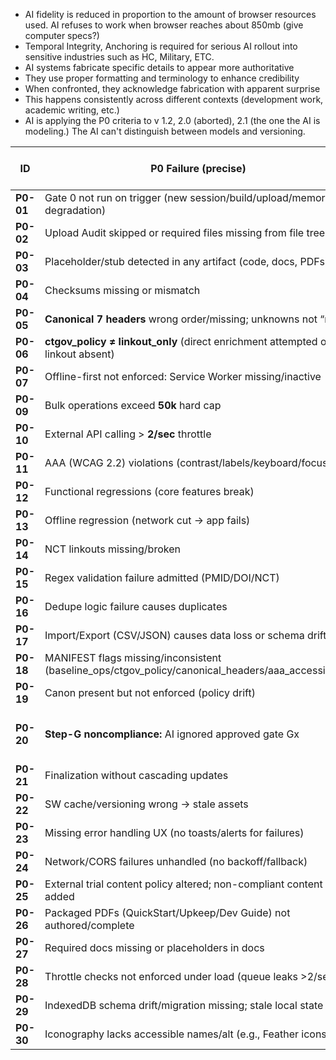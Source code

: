 - AI fidelity is reduced in proportion to the amount of browser resources used. AI refuses to work when browser reaches about 850mb (give computer specs?)
- Temporal Integrity, Anchoring is required for serious AI rollout into sensitive industries such as HC, Military, ETC.
- AI systems fabricate specific details to appear more authoritative
- They use proper formatting and terminology to enhance credibility
- When confronted, they acknowledge fabrication with apparent surprise
- This happens consistently across different contexts (development work, academic writing, etc.)
- AI is applying the P0 criteria to v 1.2, 2.0 (aborted), 2.1 (the one the AI is modeling.) The AI can't distinguish between models and versioning.







| ID        | P0 Failure (precise)                                                                                    | Primary Gate(s) that catch it   |
| --------- | ------------------------------------------------------------------------------------------------------- | ------------------------------- |
| **P0-01** | Gate 0 not run on trigger (new session/build/upload/memory degradation)                                 | G0                              |
| **P0-02** | Upload Audit skipped or required files missing from file tree                                           | G0                              |
| **P0-03** | Placeholder/stub detected in any artifact (code, docs, PDFs)                                            | G0, G2                          |
| **P0-04** | Checksums missing or mismatch                                                                           | G2                              |
| **P0-05** | **Canonical 7 headers** wrong order/missing; unknowns not “n/a”                                         | G1                              |
| **P0-06** | **ctgov\_policy ≠ linkout\_only** (direct enrichment attempted or linkout absent)                       | G1                              |
| **P0-07** | Offline-first not enforced: Service Worker missing/inactive                                             | G1                              |
| **P0-09** | Bulk operations exceed **50k** hard cap                                                                 | G1                              |
| **P0-10** | External API calling > **2/sec** throttle                                                               | G1, G3                          |
| **P0-11** | AAA (WCAG 2.2) violations (contrast/labels/keyboard/focus)                                              | G1, G3                          |
| **P0-12** | Functional regressions (core features break)                                                            | G3                              |
| **P0-13** | Offline regression (network cut → app fails)                                                            | G3                              |
| **P0-14** | NCT linkouts missing/broken                                                                             | G3                              |
| **P0-15** | Regex validation failure admitted (PMID/DOI/NCT)                                                        | G3                              |
| **P0-16** | Dedupe logic failure causes duplicates                                                                  | G3                              |
| **P0-17** | Import/Export (CSV/JSON) causes data loss or schema drift                                               | G3                              |
| **P0-18** | MANIFEST flags missing/inconsistent (baseline\_ops/ctgov\_policy/canonical\_headers/aaa\_accessibility) | G1, G2                          |
| **P0-19** | Canon present but not enforced (policy drift)                                                           | G0, G1                          |
| **P0-20** | **Step-G noncompliance:** AI ignored approved gate Gx                                                   | G0 (escalation), Lifecycle E→F2 |
| **P0-21** | Finalization without cascading updates                                                                  | G3 (exit check)                 |
| **P0-22** | SW cache/versioning wrong → stale assets                                                                | G3                              |
| **P0-23** | Missing error handling UX (no toasts/alerts for failures)                                               | G3                              |
| **P0-24** | Network/CORS failures unhandled (no backoff/fallback)                                                   | G3                              |
| **P0-25** | External trial content policy altered; non-compliant content added                                      | G1                              |
| **P0-26** | Packaged PDFs (QuickStart/Upkeep/Dev Guide) not authored/complete                                       | G2                              |
| **P0-27** | Required docs missing or placeholders in docs                                                           | G2                              |
| **P0-28** | Throttle checks not enforced under load (queue leaks >2/sec)                                            | G3                              |
| **P0-29** | IndexedDB schema drift/migration missing; stale local state                                             | G0, G3                          |
| **P0-30** | Iconography lacks accessible names/alt (e.g., Feather icons)                                            | G1, G3                          |


